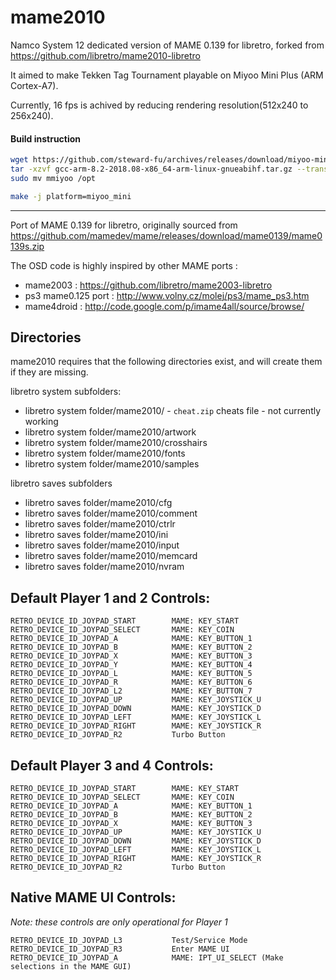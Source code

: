 # mame2010

Namco System 12 dedicated version of MAME 0.139 for libretro, forked from https://github.com/libretro/mame2010-libretro

It aimed to make Tekken Tag Tournament playable on Miyoo Mini Plus (ARM Cortex-A7).
 
Currently, 16 fps is achived by reducing rendering resolution(512x240 to 256x240).

#### Build instruction
```bash
wget https://github.com/steward-fu/archives/releases/download/miyoo-mini-plus/gcc-arm-8.2-2018.08-x86_64-arm-linux-gnueabihf.tar.gz
tar -xzvf gcc-arm-8.2-2018.08-x86_64-arm-linux-gnueabihf.tar.gz --transform 's/gcc-arm-8.2-2018.08-x86_64-arm-linux-gnueabihf/mmiyoo/'
sudo mv mmiyoo /opt

make -j platform=miyoo_mini
```

---

Port of MAME 0.139 for libretro, originally sourced from https://github.com/mamedev/mame/releases/download/mame0139/mame0139s.zip

The OSD code is highly inspired by other MAME ports :
 
- mame2003 : https://github.com/libretro/mame2003-libretro
- ps3 mame0.125 port     : http://www.volny.cz/molej/ps3/mame_ps3.htm
- mame4droid             : http://code.google.com/p/imame4all/source/browse/

## Directories

mame2010 requires that the following directories exist, and will create them if they are missing.

libretro system subfolders:

- libretro system folder/mame2010/ - `cheat.zip` cheats file - not currently working
- libretro system folder/mame2010/artwork
- libretro system folder/mame2010/crosshairs
- libretro system folder/mame2010/fonts
- libretro system folder/mame2010/samples

libretro saves subfolders
- libretro saves folder/mame2010/cfg
- libretro saves folder/mame2010/comment
- libretro saves folder/mame2010/ctrlr
- libretro saves folder/mame2010/ini
- libretro saves folder/mame2010/input
- libretro saves folder/mame2010/memcard
- libretro saves folder/mame2010/nvram


## Default Player 1 and 2 Controls: 

	RETRO_DEVICE_ID_JOYPAD_START        MAME: KEY_START
	RETRO_DEVICE_ID_JOYPAD_SELECT       MAME: KEY_COIN
	RETRO_DEVICE_ID_JOYPAD_A            MAME: KEY_BUTTON_1
	RETRO_DEVICE_ID_JOYPAD_B            MAME: KEY_BUTTON_2
	RETRO_DEVICE_ID_JOYPAD_X            MAME: KEY_BUTTON_3
	RETRO_DEVICE_ID_JOYPAD_Y            MAME: KEY_BUTTON_4
	RETRO_DEVICE_ID_JOYPAD_L            MAME: KEY_BUTTON_5
	RETRO_DEVICE_ID_JOYPAD_R            MAME: KEY_BUTTON_6
	RETRO_DEVICE_ID_JOYPAD_L2           MAME: KEY_BUTTON_7
	RETRO_DEVICE_ID_JOYPAD_UP           MAME: KEY_JOYSTICK_U
	RETRO_DEVICE_ID_JOYPAD_DOWN         MAME: KEY_JOYSTICK_D
	RETRO_DEVICE_ID_JOYPAD_LEFT         MAME: KEY_JOYSTICK_L
	RETRO_DEVICE_ID_JOYPAD_RIGHT        MAME: KEY_JOYSTICK_R
	RETRO_DEVICE_ID_JOYPAD_R2           Turbo Button

## Default Player 3 and 4 Controls: 

	RETRO_DEVICE_ID_JOYPAD_START        MAME: KEY_START
	RETRO_DEVICE_ID_JOYPAD_SELECT       MAME: KEY_COIN
	RETRO_DEVICE_ID_JOYPAD_A            MAME: KEY_BUTTON_1
	RETRO_DEVICE_ID_JOYPAD_B            MAME: KEY_BUTTON_2
	RETRO_DEVICE_ID_JOYPAD_X            MAME: KEY_BUTTON_3
	RETRO_DEVICE_ID_JOYPAD_UP           MAME: KEY_JOYSTICK_U
	RETRO_DEVICE_ID_JOYPAD_DOWN         MAME: KEY_JOYSTICK_D
	RETRO_DEVICE_ID_JOYPAD_LEFT         MAME: KEY_JOYSTICK_L
	RETRO_DEVICE_ID_JOYPAD_RIGHT        MAME: KEY_JOYSTICK_R
	RETRO_DEVICE_ID_JOYPAD_R2           Turbo Button
    
## Native MAME UI Controls:

_Note: these controls are only operational for Player 1_

	RETRO_DEVICE_ID_JOYPAD_L3           Test/Service Mode
    RETRO_DEVICE_ID_JOYPAD_R3           Enter MAME UI
	RETRO_DEVICE_ID_JOYPAD_A            MAME: IPT_UI_SELECT (Make selections in the MAME GUI)
      